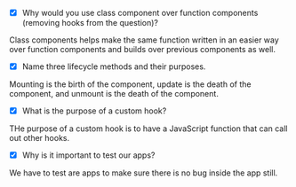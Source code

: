 - [x] Why would you use class component over function components (removing hooks from the question)?

Class components helps make the same function written in an easier way over function components and builds over previous components as well. 

- [x] Name three lifecycle methods and their purposes.

Mounting is the birth of the component, update is the death of the component, and unmount is the death of the component.

- [x] What is the purpose of a custom hook?

THe purpose of a custom hook is to have a JavaScript function that can call out other hooks.

- [x] Why is it important to test our apps?

We have to test are apps to make sure there is no bug inside the app still.
